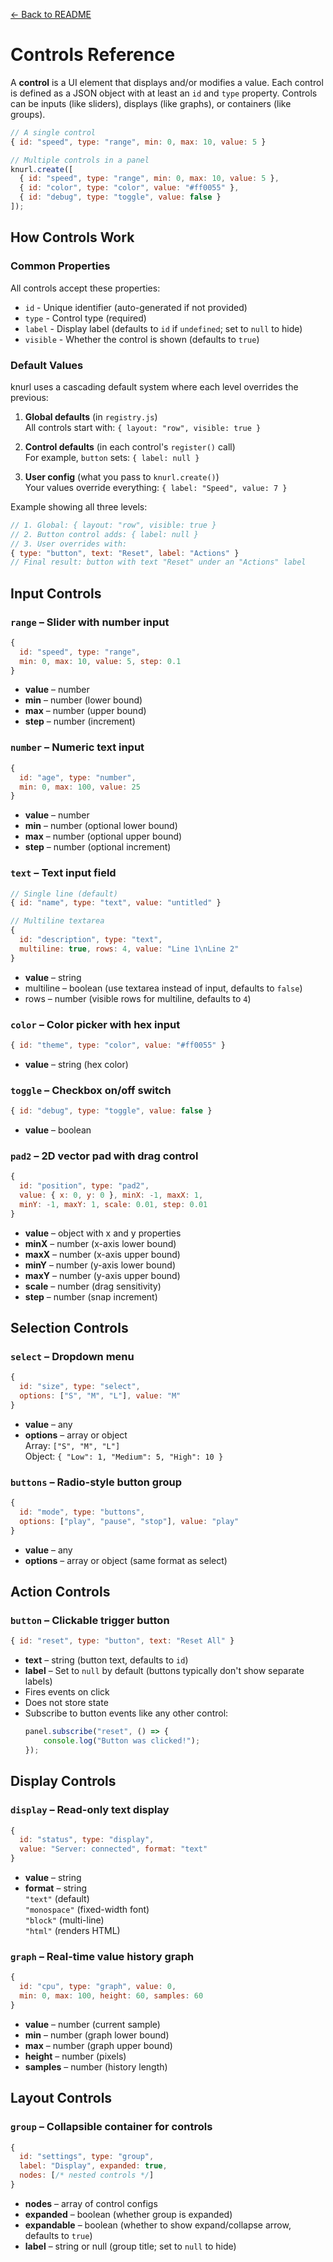 [← Back to README](../README.md)

# Controls Reference

A **control** is a UI element that displays and/or modifies a value. Each control is defined as a JSON object with at least an `id` and `type` property. Controls can be inputs (like sliders), displays (like graphs), or containers (like groups).

```js
// A single control
{ id: "speed", type: "range", min: 0, max: 10, value: 5 }

// Multiple controls in a panel
knurl.create([
  { id: "speed", type: "range", min: 0, max: 10, value: 5 },
  { id: "color", type: "color", value: "#ff0055" },
  { id: "debug", type: "toggle", value: false }
]);
```

## How Controls Work

### Common Properties

All controls accept these properties:

- `id` - Unique identifier (auto-generated if not provided)
- `type` - Control type (required)
- `label` - Display label (defaults to `id` if `undefined`; set to `null` to hide)
- `visible` - Whether the control is shown (defaults to `true`)

### Default Values

knurl uses a cascading default system where each level overrides the previous:

1. **Global defaults** (in `registry.js`)<br>
   All controls start with: `{ layout: "row", visible: true }`

2. **Control defaults** (in each control's `register()` call)<br>
   For example, `button` sets: `{ label: null }`

3. **User config** (what you pass to `knurl.create()`)<br>
   Your values override everything: `{ label: "Speed", value: 7 }`

Example showing all three levels:

```js
// 1. Global: { layout: "row", visible: true }
// 2. Button control adds: { label: null }
// 3. User overrides with:
{ type: "button", text: "Reset", label: "Actions" }
// Final result: button with text "Reset" under an "Actions" label
```

## Input Controls

### `range` – Slider with number input

```js
{
  id: "speed", type: "range",
  min: 0, max: 10, value: 5, step: 0.1
}
```

- **value** – number
- **min** – number (lower bound)
- **max** – number (upper bound)
- **step** – number (increment)

### `number` – Numeric text input

```js
{
  id: "age", type: "number",
  min: 0, max: 100, value: 25
}
```

- **value** – number
- **min** – number (optional lower bound)
- **max** – number (optional upper bound)
- **step** – number (optional increment)

### `text` – Text input field

```js
// Single line (default)
{ id: "name", type: "text", value: "untitled" }

// Multiline textarea
{
  id: "description", type: "text",
  multiline: true, rows: 4, value: "Line 1\nLine 2"
}
```

- **value** – string
- multiline – boolean (use textarea instead of input, defaults to `false`)
- rows – number (visible rows for multiline, defaults to `4`)

### `color` – Color picker with hex input

```js
{ id: "theme", type: "color", value: "#ff0055" }
```

- **value** – string (hex color)

### `toggle` – Checkbox on/off switch

```js
{ id: "debug", type: "toggle", value: false }
```

- **value** – boolean

### `pad2` – 2D vector pad with drag control

```js
{
  id: "position", type: "pad2",
  value: { x: 0, y: 0 }, minX: -1, maxX: 1,
  minY: -1, maxY: 1, scale: 0.01, step: 0.01
}
```

- **value** – object with x and y properties
- **minX** – number (x-axis lower bound)
- **maxX** – number (x-axis upper bound)
- **minY** – number (y-axis lower bound)
- **maxY** – number (y-axis upper bound)
- **scale** – number (drag sensitivity)
- **step** – number (snap increment)

## Selection Controls

### `select` – Dropdown menu

```js
{
  id: "size", type: "select",
  options: ["S", "M", "L"], value: "M"
}
```

- **value** – any
- **options** – array or object<br>
  Array: `["S", "M", "L"]`<br>
  Object: `{ "Low": 1, "Medium": 5, "High": 10 }`

### `buttons` – Radio-style button group

```js
{
  id: "mode", type: "buttons",
  options: ["play", "pause", "stop"], value: "play"
}
```

- **value** – any
- **options** – array or object (same format as select)

## Action Controls

### `button` – Clickable trigger button

```js
{ id: "reset", type: "button", text: "Reset All" }
```

- **text** – string (button text, defaults to `id`)
- **label** – Set to `null` by default (buttons typically don't show separate labels)
- Fires events on click
- Does not store state
- Subscribe to button events like any other control:
    ```js
    panel.subscribe("reset", () => {
        console.log("Button was clicked!");
    });
    ```

## Display Controls

### `display` – Read-only text display

```js
{
  id: "status", type: "display",
  value: "Server: connected", format: "text"
}
```

- **value** – string
- **format** – string<br>
  `"text"` (default)<br>
  `"monospace"` (fixed-width font)<br>
  `"block"` (multi-line)<br>
  `"html"` (renders HTML)

### `graph` – Real-time value history graph

```js
{
  id: "cpu", type: "graph", value: 0,
  min: 0, max: 100, height: 60, samples: 60
}
```

- **value** – number (current sample)
- **min** – number (graph lower bound)
- **max** – number (graph upper bound)
- **height** – number (pixels)
- **samples** – number (history length)

## Layout Controls

### `group` – Collapsible container for controls

```js
{
  id: "settings", type: "group",
  label: "Display", expanded: true,
  nodes: [/* nested controls */]
}
```

- **nodes** – array of control configs
- **expanded** – boolean (whether group is expanded)
- **expandable** – boolean (whether to show expand/collapse arrow, defaults to `true`)
- **label** – string or null (group title; set to `null` to hide)
